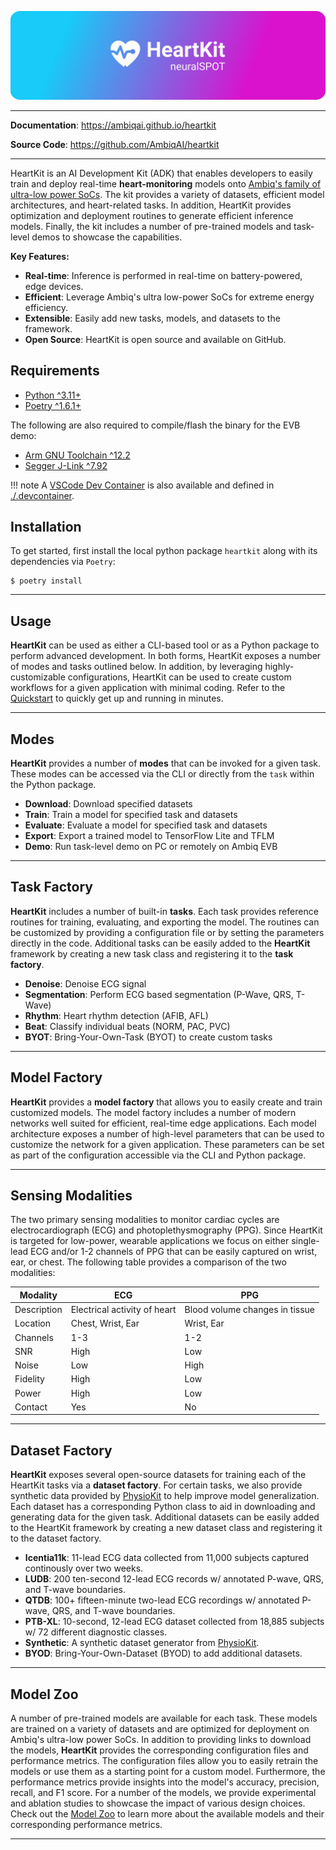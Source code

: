 
<p align="center">
  <a href="https://github.com/AmbiqAI/heartkit"><img src="./docs/assets/heartkit-banner.png" alt="HeartKit"></a>
</p>

---

**Documentation**: <a href="https://ambiqai.github.io/heartkit" target="_blank">https://ambiqai.github.io/heartkit</a>

**Source Code**: <a href="https://github.com/AmbiqAI/heartkit" target="_blank">https://github.com/AmbiqAI/heartkit</a>

---

HeartKit is an AI Development Kit (ADK) that enables developers to easily train and deploy real-time __heart-monitoring__ models onto [Ambiq's family of ultra-low power SoCs](https://ambiq.com/soc/). The kit provides a variety of datasets, efficient model architectures, and heart-related tasks. In addition, HeartKit provides optimization and deployment routines to generate efficient inference models. Finally, the kit includes a number of pre-trained models and task-level demos to showcase the capabilities.

**Key Features:**

* **Real-time**: Inference is performed in real-time on battery-powered, edge devices.
* **Efficient**: Leverage Ambiq's ultra low-power SoCs for extreme energy efficiency.
* **Extensible**: Easily add new tasks, models, and datasets to the framework.
* **Open Source**: HeartKit is open source and available on GitHub.


## <span class="sk-h2-span">Requirements

* [Python ^3.11+](https://www.python.org)
* [Poetry ^1.6.1+](https://python-poetry.org/docs/#installation)

The following are also required to compile/flash the binary for the EVB demo:

* [Arm GNU Toolchain ^12.2](https://developer.arm.com/downloads/-/arm-gnu-toolchain-downloads)
* [Segger J-Link ^7.92](https://www.segger.com/downloads/jlink/)

!!! note
    A [VSCode Dev Container](https://code.visualstudio.com/docs/devcontainers/containers) is also available and defined in [./.devcontainer](https://github.com/AmbiqAI/heartkit/tree/main/.devcontainer).

## <span class="sk-h2-span">Installation</span>

To get started, first install the local python package `heartkit` along with its dependencies via `Poetry`:


```console
$ poetry install
```

---

## <span class="sk-h2-span">Usage</span>

__HeartKit__ can be used as either a CLI-based tool or as a Python package to perform advanced development. In both forms, HeartKit exposes a number of modes and tasks outlined below. In addition, by leveraging highly-customizable configurations, HeartKit can be used to create custom workflows for a given application with minimal coding. Refer to the [Quickstart](https://ambiqai.github.io/heartkit/quickstart/) to quickly get up and running in minutes.

---

## <span class="sk-h2-span">Modes</span>

__HeartKit__ provides a number of **modes** that can be invoked for a given task. These modes can be accessed via the CLI or directly from the `task` within the Python package.

- **Download**: Download specified datasets
- **Train**: Train a model for specified task and datasets
- **Evaluate**: Evaluate a model for specified task and datasets
- **Export**: Export a trained model to TensorFlow Lite and TFLM
- **Demo**: Run task-level demo on PC or remotely on Ambiq EVB

---

## <span class="sk-h2-span">Task Factory</span>

__HeartKit__ includes a number of built-in **tasks**. Each task provides reference routines for training, evaluating, and exporting the model. The routines can be customized by providing a configuration file or by setting the parameters directly in the code. Additional tasks can be easily added to the __HeartKit__ framework by creating a new task class and registering it to the __task factory__.

- **Denoise**: Denoise ECG signal
- **Segmentation**: Perform ECG based segmentation (P-Wave, QRS, T-Wave)
- **Rhythm**: Heart rhythm detection (AFIB, AFL)
- **Beat**: Classify individual beats (NORM, PAC, PVC)
- **BYOT**: Bring-Your-Own-Task (BYOT) to create custom tasks

---

## <span class="sk-h2-span">Model Factory</span>

__HeartKit__ provides a __model factory__ that allows you to easily create and train customized models. The model factory includes a number of modern networks well suited for efficient, real-time edge applications. Each model architecture exposes a number of high-level parameters that can be used to customize the network for a given application. These parameters can be set as part of the configuration accessible via the CLI and Python package.

---

## <span class="sk-h2-span">Sensing Modalities</span>

The two primary sensing modalities to monitor cardiac cycles are electrocardiograph (ECG) and photoplethysmography (PPG). Since HeartKit is targeted for low-power, wearable applications we focus on either single-lead ECG and/or 1-2 channels of PPG that can be easily captured on wrist, ear, or chest. The following table provides a comparison of the two modalities:

| Modality | ECG | PPG |
| -------- | --- | --- |
| Description | Electrical activity of heart | Blood volume changes in tissue |
| Location | Chest, Wrist, Ear | Wrist, Ear |
| Channels | 1-3 | 1-2 |
| SNR | High | Low |
| Noise | Low | High |
| Fidelity | High | Low |
| Power | High | Low |
| Contact | Yes | No |

---

## <span class="sk-h2-span">Dataset Factory</span>

__HeartKit__ exposes several open-source datasets for training each of the HeartKit tasks via a __dataset factory__. For certain tasks, we also provide synthetic data provided by [PhysioKit](https://ambiqai.github.io/physiokit) to help improve model generalization. Each dataset has a corresponding Python class to aid in downloading and generating data for the given task. Additional datasets can be easily added to the HeartKit framework by creating a new dataset class and registering it to the dataset factory.

* **Icentia11k**: 11-lead ECG data collected from 11,000 subjects captured continously over two weeks.
* **LUDB**: 200 ten-second 12-lead ECG records w/ annotated P-wave, QRS, and T-wave boundaries.
* **QTDB**: 100+ fifteen-minute two-lead ECG recordings w/ annotated P-wave, QRS, and T-wave boundaries.
* **PTB-XL**: 10-second, 12-lead ECG dataset collected from 18,885 subjects w/ 72 different diagnostic classes.
* **Synthetic**: A synthetic dataset generator from [PhysioKit](https://ambiqai.github.io/physiokit).
* **BYOD**: Bring-Your-Own-Dataset (BYOD) to add additional datasets.

---

## <span class="sk-h2-span">Model Zoo</span>

A number of pre-trained models are available for each task. These models are trained on a variety of datasets and are optimized for deployment on Ambiq's ultra-low power SoCs. In addition to providing links to download the models, __HeartKit__ provides the corresponding configuration files and performance metrics. The configuration files allow you to easily retrain the models or use them as a starting point for a custom model. Furthermore, the performance metrics provide insights into the model's accuracy, precision, recall, and F1 score. For a number of the models, we provide experimental and ablation studies to showcase the impact of various design choices. Check out the [Model Zoo](https://ambiqai.github.io/heartkit/zoo) to learn more about the available models and their corresponding performance metrics.

---
